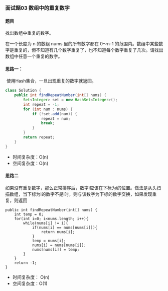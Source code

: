 ### 面试题03  数组中的重复数字

#### 题目

找出数组中重复的数字。


在一个长度为 n 的数组 nums 里的所有数字都在 0～n-1 的范围内。数组中某些数字是重复的，但不知道有几个数字重复了，也不知道每个数字重复了几次。请找出数组中任意一个重复的数字。

#### 思路一：

​		使用Hash集合，一旦出现重复的数字就返回。

```java
class Solution {
    public int findRepeatNumber(int[] nums) {
        Set<Integer> set = new HashSet<Integer>();
        int repeat = -1;
        for (int num : nums) {
            if (!set.add(num)) {
                repeat = num;
                break;
            }
        }
        return repeat;
    }
}
```

- 时间复杂度：O(n)
- 空间复杂度：O(n)





#### 思路二

如果没有重复数字，那么正常排序后，数字i应该在下标为i的位置。做法是从头扫描数组，当下标为i的数字不是i时，则与该数字为下标的数字交换，如果发现重复，则返回

```
public int findRepeatNumber(int[] nums) {
    int temp = 0;
    for(int i=0; i<nums.length; i++){
    	while(nums[i] != i){
    		if(nums[i] == nums[nums[i]]){
        		return nums[i];
    		}
        	temp = nums[i];
        	nums[i] = nums[nums[i]];
    		nums[nums[i]] = temp;
    	}
    }
    return -1;
}
```



- 时间复杂度： O(n)
- 空间复杂度：O(1)